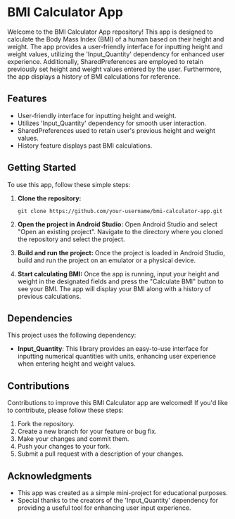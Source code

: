 # BMI Calculator App

Welcome to the BMI Calculator App repository! This app is designed to calculate the Body Mass Index (BMI) of a human based on their height and weight. The app provides a user-friendly interface for inputting height and weight values, utilizing the 'Input_Quantity' dependency for enhanced user experience. Additionally, SharedPreferences are employed to retain previously set height and weight values entered by the user. Furthermore, the app displays a history of BMI calculations for reference.

## Features

- User-friendly interface for inputting height and weight.
- Utilizes 'Input_Quantity' dependency for smooth user interaction.
- SharedPreferences used to retain user's previous height and weight values.
- History feature displays past BMI calculations.

## Getting Started

To use this app, follow these simple steps:

1. **Clone the repository:**
   ```
   git clone https://github.com/your-username/bmi-calculator-app.git
   ```

2. **Open the project in Android Studio:**
   Open Android Studio and select "Open an existing project". Navigate to the directory where you cloned the repository and select the project.

3. **Build and run the project:**
   Once the project is loaded in Android Studio, build and run the project on an emulator or a physical device.

4. **Start calculating BMI:**
   Once the app is running, input your height and weight in the designated fields and press the "Calculate BMI" button to see your BMI. The app will display your BMI along with a history of previous calculations.

## Dependencies

This project uses the following dependency:

- **Input_Quantity**: This library provides an easy-to-use interface for inputting numerical quantities with units, enhancing user experience when entering height and weight values.

## Contributions

Contributions to improve this BMI Calculator app are welcomed! If you'd like to contribute, please follow these steps:

1. Fork the repository.
2. Create a new branch for your feature or bug fix.
3. Make your changes and commit them.
4. Push your changes to your fork.
5. Submit a pull request with a description of your changes.


## Acknowledgments

- This app was created as a simple mini-project for educational purposes.
- Special thanks to the creators of the 'Input_Quantity' dependency for providing a useful tool for enhancing user input experience.
